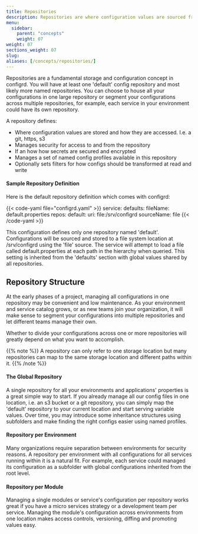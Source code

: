 ```yaml
---
title: Repositories
description: Repositories are where configuration values are sourced from
menu:
  sidebar:
    parent: "concepts"
    weight: 07
weight: 07
sections_weight: 07
slug:
aliases: [/concepts/repositories/]
---
```


Repositories are a fundamental storage and configuration concept in configrd. You will have at least one 'default' config repository and most likely more named repositories. You can choose to house all your configurations in one large repository or segment your configurations across multiple repositories, for example, each service in your environment could have its own repository.

A repository defines:

* Where configuration values are stored and how they are accessed. I.e. a git, https, s3
* Manages security for access to and from the repository
* If an how how secrets are secured and encrypted
* Manages a set of named config profiles available in this repository
* Optionally sets filters for how configs should be transformed at read and write

#### Sample Repository Definition

Here is the default repository definition which comes with configrd:

{{< code-yaml file="configrd.yaml" >}}
service:
  defaults:
    fileName: default.properties
  repos:
    default:
      uri: file:/srv/configrd
      sourceName: file
{{< /code-yaml >}}

This configuration defines only one repository named 'default'. Configurations will be sourced and stored to a file system location at /srv/configrd using the 'file' source. The service will attempt to load a file called default.properties at each path in the hierarchy when queried. This setting is inherited from the 'defaults' section with global values shared by all repositories. 

## Repository Structure

At the early phases of a project, managing all configurations in one repository may be convenient and low maintenance. As your environment and service catalog grows, or as new teams join your organization, it will make sense to segment your configurations into multiple repositories and let different teams manage their own.

Whether to divide your configurations across one or more repositories will greatly depend on what you want to accomplish. 

{{% note %}}
A repository can only refer to one storage location but many repositories can map to the same storage location and different paths within it.
{{% /note %}}

#### The Global Repository

A single repository for all your environments and applications' properties is a great simple way to start. If you already manage all our config files in one location, i.e. an s3 bucket or a git repository, you can simply map the 'default' repository to your current location and start serving variable values. Over time, you may introduce some inheritance structures using subfolders and make finding the right configs easier using named profiles.

#### Repository per Environment

Many organizations require separation between environments for security reasons. A repository per environment with all configurations for all services running within it is a natural fit. For example, each service could managed its configuration as a subfolder with global configurations inherited from the root level.

#### Repository per Module

Managing a single modules or service's configuration per repository works great if you have a micro services strategy or a development team per service. Managing the module's configuration across environments from one location makes access controls, versioning, diffing and promoting values easy.

